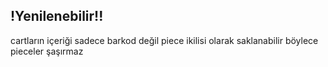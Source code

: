 ## !Yenilenebilir!!

cartların içeriği sadece barkod değil piece ikilisi olarak saklanabilir böylece pieceler şaşırmaz